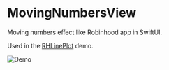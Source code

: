 # MovingNumbersView
Moving numbers effect like Robinhood app in SwiftUI.

Used in the [RHLinePlot](https://github.com/aunnnn/RHLinePlot) demo.

![Demo](https://raw.githubusercontent.com/aunnnn/RHLinePlot/master/rhplot-demo.gif)
